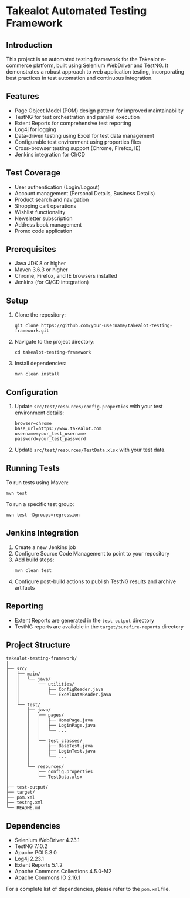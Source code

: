 # Takealot Automated Testing Framework

## Introduction
This project is an automated testing framework for the Takealot e-commerce platform, built using Selenium WebDriver and TestNG. It demonstrates a robust approach to web application testing, incorporating best practices in test automation and continuous integration.

## Features
- Page Object Model (POM) design pattern for improved maintainability
- TestNG for test orchestration and parallel execution
- Extent Reports for comprehensive test reporting
- Log4j for logging
- Data-driven testing using Excel for test data management
- Configurable test environment using properties files
- Cross-browser testing support (Chrome, Firefox, IE)
- Jenkins integration for CI/CD

## Test Coverage
- User authentication (Login/Logout)
- Account management (Personal Details, Business Details)
- Product search and navigation
- Shopping cart operations
- Wishlist functionality
- Newsletter subscription
- Address book management
- Promo code application

## Prerequisites
- Java JDK 8 or higher
- Maven 3.6.3 or higher
- Chrome, Firefox, and IE browsers installed
- Jenkins (for CI/CD integration)

## Setup
1. Clone the repository:
   ```
   git clone https://github.com/your-username/takealot-testing-framework.git
   ```
2. Navigate to the project directory:
   ```
   cd takealot-testing-framework
   ```
3. Install dependencies:
   ```
   mvn clean install
   ```

## Configuration
1. Update `src/test/resources/config.properties` with your test environment details:
   ```
   browser=chrome
   base_url=https://www.takealot.com
   username=your_test_username
   password=your_test_password
   ```
2. Update `src/test/resources/TestData.xlsx` with your test data.

## Running Tests
To run tests using Maven:
```
mvn test
```

To run a specific test group:
```
mvn test -Dgroups=regression
```

## Jenkins Integration
1. Create a new Jenkins job
2. Configure Source Code Management to point to your repository
3. Add build steps:
   ```
   mvn clean test
   ```
4. Configure post-build actions to publish TestNG results and archive artifacts

## Reporting
- Extent Reports are generated in the `test-output` directory
- TestNG reports are available in the `target/surefire-reports` directory

## Project Structure
```
takealot-testing-framework/
│
├── src/
│   ├── main/
│   │   └── java/
│   │       └── utilities/
│   │           ├── ConfigReader.java
│   │           └── ExcelDataReader.java
│   │
│   └── test/
│       ├── java/
│       │   ├── pages/
│       │   │   ├── HomePage.java
│       │   │   ├── LoginPage.java
│       │   │   └── ...
│       │   │
│       │   └── test_classes/
│       │       ├── BaseTest.java
│       │       ├── LoginTest.java
│       │       └── ...
│       │
│       └── resources/
│           ├── config.properties
│           └── TestData.xlsx
│
├── test-output/
├── target/
├── pom.xml
├── testng.xml
└── README.md
```

## Dependencies
- Selenium WebDriver 4.23.1
- TestNG 7.10.2
- Apache POI 5.3.0
- Log4j 2.23.1
- Extent Reports 5.1.2
- Apache Commons Collections 4.5.0-M2
- Apache Commons IO 2.16.1

For a complete list of dependencies, please refer to the `pom.xml` file.

